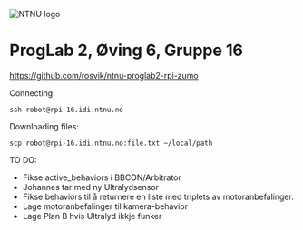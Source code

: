 ![NTNU logo](https://qore.no/res/ntnu-logo-100.png)

# ProgLab 2, Øving 6, Gruppe 16
https://github.com/rosvik/ntnu-proglab2-rpi-zumo

Connecting:
```
ssh robot@rpi-16.idi.ntnu.no
```

Downloading files:
```
scp robot@rpi-16.idi.ntnu.no:file.txt ~/local/path
```

TO DO:
- Fikse active_behaviors i BBCON/Arbitrator
- Johannes tar med ny Ultralydsensor
- Fikse behaviors til å returnere en liste med triplets av motoranbefalinger.
- Lage motoranbefalinger til kamera-behavior
- Lage Plan B hvis Ultralyd ikkje funker
